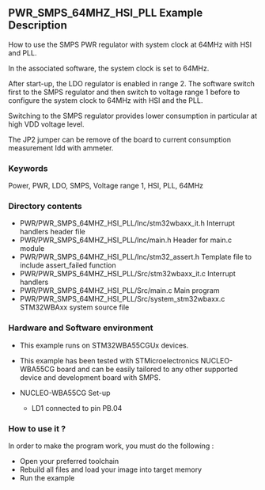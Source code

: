 ## <b>PWR_SMPS_64MHZ_HSI_PLL Example Description</b>

How to use the SMPS PWR regulator with system clock at 64MHz with HSI and PLL.

In the associated software, the system clock is set to 64MHz.

After start-up, the LDO regulator is enabled in range 2. 
The software switch first to the SMPS regulator and then switch
to voltage range 1 before to configure the system clock to 64MHz with HSI and 
the PLL.

Switching to the SMPS regulator provides lower consumption in particular at high VDD
voltage level.

The JP2 jumper can be remove of the board to current consumption
measurement Idd with ammeter.

### <b>Keywords</b>

Power, PWR, LDO, SMPS, Voltage range 1, HSI, PLL, 64MHz

### <b>Directory contents</b>

  - PWR/PWR_SMPS_64MHZ_HSI_PLL/Inc/stm32wbaxx_it.h         Interrupt handlers header file
  - PWR/PWR_SMPS_64MHZ_HSI_PLL/Inc/main.h                  Header for main.c module
  - PWR/PWR_SMPS_64MHZ_HSI_PLL/Inc/stm32_assert.h          Template file to include assert_failed function
  - PWR/PWR_SMPS_64MHZ_HSI_PLL/Src/stm32wbaxx_it.c         Interrupt handlers
  - PWR/PWR_SMPS_64MHZ_HSI_PLL/Src/main.c                  Main program
  - PWR/PWR_SMPS_64MHZ_HSI_PLL/Src/system_stm32wbaxx.c     STM32WBAxx system source file


### <b>Hardware and Software environment</b>
  - This example runs on STM32WBA55CGUx devices.

  - This example has been tested with STMicroelectronics NUCLEO-WBA55CG
    board and can be easily tailored to any other supported device
    and development board with SMPS.

  - NUCLEO-WBA55CG Set-up
    - LD1 connected to pin PB.04

### <b>How to use it ?</b>

In order to make the program work, you must do the following :

 - Open your preferred toolchain
 - Rebuild all files and load your image into target memory
 - Run the example

